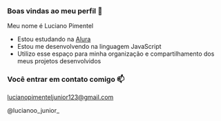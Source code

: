 ### Boas vindas ao meu perfil 💙
Meu nome é Luciano Pimentel

- Estou estudando na [Alura](https://https://www.alura.com.br)
- Estou me desenvolvendo na linguagem JavaScript
- Utilizo esse espaço para minha organização e compartilhamento dos meus projetos desenvolvidos

### Você entrar em contato comigo 📫

lucianopimenteljunior123@gmail.com

@lucianoo_junior_
